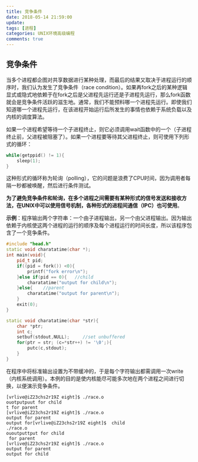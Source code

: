 ```yaml
---
title: 竞争条件
date: 2018-05-14 21:59:00
update: 
tags: [进程]
categories: UNIX环境高级编程
comments: true
---
```


## 竞争条件

当多个进程都企图对共享数据进行某种处理，而最后的结果又取决于进程运行的顺序时，我们认为发生了竞争条件（race condition）。如果再fork之后的某种逻辑显式或隐式地依赖于在fork之后是父进程先运行还是子进程先运行，那么fork函数就会是竞争条件活跃的滋生地。通常，我们不能预料哪一个进程先运行。即使我们知道哪一个进程先运行，在该进程开始运行后所发生的事情也依赖于系统负载以及内核的调度算法。

如果一个进程希望等待一个子进程终止，则它必须调用wait函数中的一个（子进程终止前，父进程被阻塞了）。如果一个进程要等待其父进程终止，则可使用下列形式的循环：

```C++
while(getppid() != 1){
    sleep(1);
}
```

这种形式的循环称为轮询（polling），它的问题是浪费了CPU时间，因为调用者每隔一秒都被唤醒，然后进行条件测试。

**为了避免竞争条件和轮询，在多个进程之间需要有某种形式的信号发送和接收方法，在UNIX中可以使用信号机制，各种形式的进程间通信（IPC）也可使用**。

**示例**：程序输出两个字符串：一个由子进程输出，另一个由父进程输出。因为输出依赖于内核使这两个进程的运行的顺序及每个进程运行的时间长度，所以该程序包含了一个竞争条件。

```C++
#include "head.h"
static void charatatime(char *);
int main(void){
	pid_t pid;
	if((pid = fork()) <0){
		printf("fork error\n");
	}else if(pid == 0){   //child
		charatatime("output for child\n");
	}else{    //parent
		charatatime("output for parent\n");
	}
	exit(0);
}

static void charatatime(char *str){
	char *ptr;
	int c;
	setbuf(stdout,NULL);     //set unbuffered
	for(ptr = str; (c=*str++) != '\0';){
		putc(c,stdout);
	}
}
```

在程序中将标准输出设置为不带缓冲的，于是每个字符输出都需调用一次write（内核系统调用）。本例的目的是使内核能尽可能多次地在两个进程之间进行切换，以便演示竞争条件。

```
[vrlive@iZ23chs2r19Z eight]$ ./race.o 
ouotputpuut for child
t for parent
[vrlive@iZ23chs2r19Z eight]$ ./race.o 
output for parent
output for[vrlive@iZ23chs2r19Z eight]$  child
./race.o 
ououtputtput for child
 for parent
[vrlive@iZ23chs2r19Z eight]$ ./race.o 
output for parent
output for child
```



